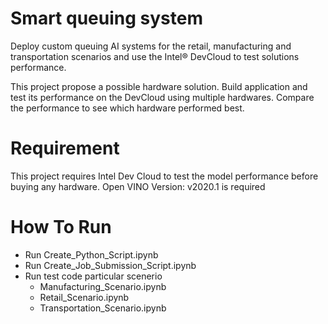 # Smart queuing system
Deploy custom queuing AI systems for the retail, manufacturing and transportation scenarios and use the Intel® DevCloud to test solutions performance.

This project propose a possible hardware solution. Build application and test its performance on the DevCloud using multiple hardwares. Compare the performance to see which hardware performed best.

# Requirement
This project requires Intel Dev Cloud to test the model performance before buying any hardware. 
Open VINO Version: v2020.1 is required

# How To Run

- Run Create_Python_Script.ipynb
- Run Create_Job_Submission_Script.ipynb
- Run test code particular scenerio
    - Manufacturing_Scenario.ipynb
    - Retail_Scenario.ipynb
    - Transportation_Scenario.ipynb
